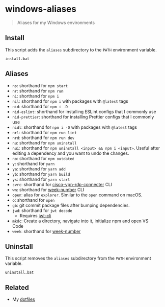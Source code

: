 # windows-aliases

> Aliases for my Windows environments

## Install

This script adds the `aliases` subdirectory to the `PATH` environment variable.

```console
install.bat
```

## Aliases

- `ns`: shorthand for `npm start`
- `nr`: shorthand for `npm run`
- `ni`: shorthand for `npm i`
- `nil`: shorthand for `npm i` with packages with `@latest` tags
- `nid`: shorthand for `npm i -D`
- `nid-eslint`: shorthand for installing ESLint configs that I commonly use
- `nid-prettier`: shorthand for installing Prettier configs that I commonly use
- `nidl`: shorthand for `npm i -D` with packages with `@latest` tags
- `nrl`: shorthand for `npm run lint`
- `nrd`: shorthand for `npm run dev`
- `nu`: shorthand for `npm uninstall`
- `nui`: shorthand for `npm uninstall <input> && npm i <input>`. Useful after editing a dependency and you want to undo the changes.
- `no`: shorthand for `npm outdated`
- `y`: shorthand for `yarn`
- `ya`: shorthand for `yarn add`
- `yb`: shorthand for `yarn build`
- `ys`: shorthand for `yarn start`
- `cvrc`: shorthand for [cisco-vpn-rdp-connecter](https://github.com/knutkirkhorn/cisco-vpn-rdp-connecter/) CLI
- `wn`: shorthand for [week-number](https://github.com/knutkirkhorn/week-number-cli) CLI
- `open`: alias for `explorer`. Similar to the `open` command on macOS.
- `o`: shorthand for `open`
- `gb`: git commit package files after bumping dependencies.
- `jwd`: shorthand for `jwt decode`
	- Requires [jwt-cli](https://github.com/mike-engel/jwt-cli)
- `mkdc`: Create a directory, navigate into it, initialize npm and open VS Code
- `week`: shorthand for [week-number](https://github.com/knutkirkhorn/week-number-cli)

## Uninstall

This script removes the `aliases` subdirectory from the `PATH` environment variable.

```console
uninstall.bat
```

## Related

- My [dotfiles](https://github.com/knutkirkhorn/dotfiles)
